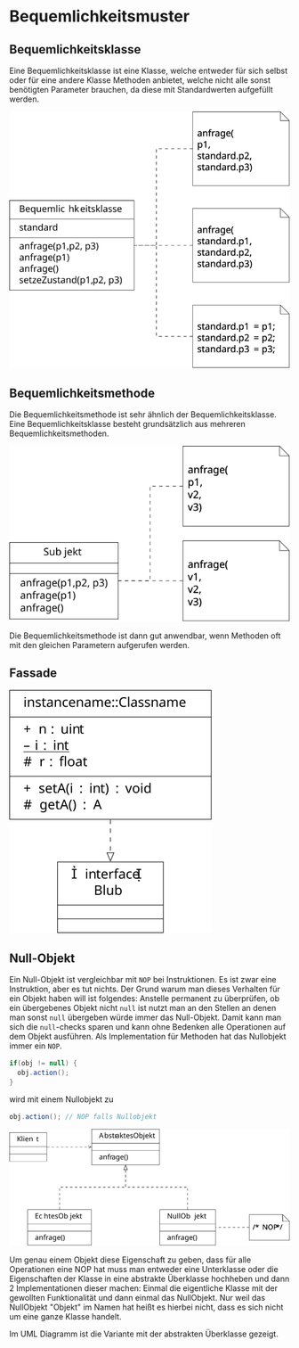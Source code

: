 # Bequemlichkeitsmuster

## Bequemlichkeitsklasse

Eine Bequemlichkeitsklasse ist eine Klasse, welche entweder für sich selbst oder für eine andere Klasse Methoden
anbietet, welche nicht alle sonst benötigten Parameter brauchen, da diese mit Standardwerten aufgefüllt werden.

![Bequemlichkeitsklasse UML Diagramm](../assets/swt/uml/convenience-class.svg)

## Bequemlichkeitsmethode

Die Bequemlichkeitsmethode ist sehr ähnlich der Bequemlichkeitsklasse. Eine Bequemlichkeitsklasse besteht
grundsätzlich aus mehreren Bequemlichkeitsmethoden.

![Bequemlichkeitsmethode UML Diagramm](../assets/swt/uml/convenience-method.svg)

Die Bequemlichkeitsmethode ist dann gut anwendbar, wenn Methoden oft mit den gleichen Parametern aufgerufen werden.

## Fassade

![Fassade UML Diagramm](../assets/swt/uml/template.svg)

## Null-Objekt

Ein Null-Objekt ist vergleichbar mit `NOP` bei Instruktionen. Es ist zwar eine Instruktion, aber es tut nichts.
Der Grund warum man dieses Verhalten für ein Objekt haben will ist folgendes: Anstelle permanent zu überprüfen,
ob ein übergebenes Objekt nicht `null` ist nutzt man an den Stellen an denen man sonst `null` übergeben würde immer das Null-Objekt. Damit kann man sich die `null`-checks sparen und kann ohne Bedenken alle Operationen auf dem Objekt ausführen.
Als Implementation für Methoden hat das Nullobjekt immer ein `NOP`.

```java
if(obj != null) {
  obj.action();
}
```

wird mit einem Nullobjekt zu

```java
obj.action(); // NOP falls Nullobjekt
```

![Null-Objekt UML Diagarmm](../assets/swt/uml/null-object.svg)

Um genau einem Objekt diese Eigenschaft zu geben, dass für alle Operationen eine NOP hat muss man entweder eine
Unterklasse oder die Eigenschaften der Klasse in eine abstrakte Überklasse hochheben und dann 2 Implementationen
dieser machen: Einmal die eigentliche Klasse mit der gewollten Funktionalität und dann einmal das NullObjekt. Nur
weil das NullObjekt "Objekt" im Namen hat heißt es hierbei nicht, dass es sich nicht um eine ganze Klasse handelt.

Im UML Diagramm ist die Variante mit der abstrakten Überklasse gezeigt.
